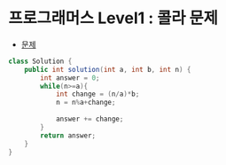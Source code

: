 # 프로그래머스 Level1 : 콜라 문제

- [문제](https://school.programmers.co.kr/learn/courses/30/lessons/132267)

```java
class Solution {
    public int solution(int a, int b, int n) {
        int answer = 0;
        while(n>=a){
            int change = (n/a)*b;
            n = n%a+change;
            
            answer += change;
        }
        return answer;
    }
}
```